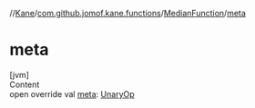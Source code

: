 //[Kane](../../index.md)/[com.github.jomof.kane.functions](../index.md)/[MedianFunction](index.md)/[meta](meta.md)



# meta  
[jvm]  
Content  
open override val [meta](meta.md): [UnaryOp](../../com.github.jomof.kane.impl/-unary-op/index.md)  



